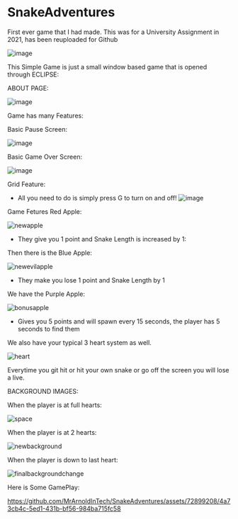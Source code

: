 # SnakeAdventures 
First ever game that I had made. This was for a University Assignment in 2021, has been reuploaded for Github  

![image](https://github.com/Arnold-2020/SnakeAdventures/assets/72899208/eb27c889-55ee-4757-91b5-99cd252c77de)

This Simple Game is just a small window based game that is opened through ECLIPSE: 

ABOUT PAGE: 

![image](https://github.com/MrArnoldInTech/SnakeAdventures/assets/72899208/5685b87a-97cf-49f1-8ce2-f78f9ccb991d)


Game has many Features: 


Basic Pause Screen:  

![image](https://github.com/MrArnoldInTech/SnakeAdventures/assets/72899208/f422e296-74d9-4024-9e8d-cf2cc4f50b76)

Basic Game Over Screen: 

![image](https://github.com/MrArnoldInTech/SnakeAdventures/assets/72899208/f7281b60-ea1d-4531-8fdf-9632fbf957c7)

Grid Feature:
- All you need to do is simply press G to turn on and off!
![image](https://github.com/MrArnoldInTech/SnakeAdventures/assets/72899208/4e99de59-31f3-4709-a927-37fd33e725a9)

Game Fetures Red Apple:

![newapple](https://github.com/MrArnoldInTech/SnakeAdventures/assets/72899208/d0e02a5e-ef4c-4225-8ec7-ae618dc993e3) 

- They give you 1 point and Snake Length is increased by 1:

Then there is the Blue Apple: 

![newevilapple](https://github.com/MrArnoldInTech/SnakeAdventures/assets/72899208/794cd140-b9a9-4ef7-8994-e887974af4f9)

- They make you lose 1 point and Snake Length by 1

We have the Purple Apple: 

![bonusapple](https://github.com/MrArnoldInTech/SnakeAdventures/assets/72899208/2561119e-6ac2-40d6-ba80-f02032e37bc0)

- Gives you 5 points and will spawn every 15 seconds, the player has 5 seconds to find them

We also have your typical 3 heart system as well. 

![heart](https://github.com/MrArnoldInTech/SnakeAdventures/assets/72899208/c6e631d4-5ea6-4cce-ab05-c640e7dd9d44)

Everytime you git hit or hit your own snake or go off the screen you will lose a live. 

BACKGROUND IMAGES: 

When the player is at full hearts:

![space](https://github.com/MrArnoldInTech/SnakeAdventures/assets/72899208/95960bdc-be90-45ac-8842-fea56a3b7ecb)

When the player is at 2 hearts:

![newbackground](https://github.com/MrArnoldInTech/SnakeAdventures/assets/72899208/56101aa1-1831-4cc4-922c-be9bf7b1ff1f)

When the player is down to last heart:

![finalbackgroundchange](https://github.com/MrArnoldInTech/SnakeAdventures/assets/72899208/8908cfcc-4d69-4fbe-a803-f0fdb4694646)


Here is Some GamePlay: 

https://github.com/MrArnoldInTech/SnakeAdventures/assets/72899208/4a73cb4c-5ed1-431b-bf56-984ba715fc58

















